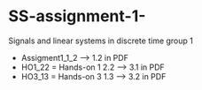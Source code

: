 # SS-assignment-1-
Signals and linear systems in discrete time group 1 
* Assigment1_1_2          --> 1.2 in PDF
* HO1_22 = Hands-on 1 2.2 --> 3.1 in PDF
* HO3_13 = Hands-on 3 1.3 --> 3.2 in PDF
